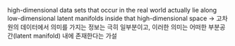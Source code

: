 high-dimensional data sets that occur in the real world actually lie along low-dimensional latent manifolds inside that high-dimensional space
-> 고차원의 데이터에서 의미를 가지는 정보는 극히 일부분이고, 이러한 의미는 어떠한 부분공간(latent manifold) 내에 존재한다는 가설

